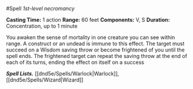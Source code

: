 #Spell
*1st-level necromancy*

**Casting Time:** 1 action
**Range:** 60 feet
**Components:** V, S
**Duration:** Concentration, up to 1 minute

You awaken the sense of mortality in one creature you can see within range. A construct or an undead is immune to this effect. The target must succeed on a Wisdom saving throw or become frightened of you until the spell ends. The frightened target can repeat the saving throw at the end of each of its turns, ending the effect on itself on a success

***Spell Lists.*** [[dnd5e/Spells/Warlock\|Warlock]], [[dnd5e/Spells/Wizard\|Wizard]]